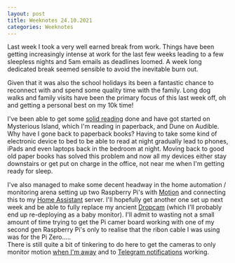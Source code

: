 ```yaml
---
layout: post
title: Weeknotes 24.10.2021
categories: Weeknotes
---
```


Last week I took a very well earned break from work. Things have been getting increasingly intense at work for the last few weeks leading to a few sleepless nights and 5am emails as deadlines loomed. A week long dedicated break seemed sensible to avoid the inevitable burn out. 

Given that it was also the school holidays its been a fantastic chance to reconnect with and spend some quality time with the family. Long dog walks and family visits have been the primary focus of this last week off, oh and getting a personal best on my 10k time! 

I've been able to get some [solid reading](https://github.com/users/jeeves2001/projects/4) done and have got started on Mysterious Island, which I'm reading in paperback, and Dune on Audible. Why have I gone back to paperback books? Having to take some kind of electronic device to bed to be able to read at night gradually lead to phones, iPads and even laptops back in the bedroom at night. Moving back to good old paper books has solved this problem and now all my devices either stay downstairs or get put on charge in the office, not near me when I'm getting ready for sleep. 

I've also managed to make some decent headway in the home automation / monitoring arena setting up two Raspberry Pi's with [Motion](https://github.com/ccrisan/motioneye/wiki) and connecting this to my [Home Assistant](https://www.home-assistant.io/) server. I'll hopefully get another one set up next week and be able to fully replace my ancient [Dropcam](https://en.wikipedia.org/wiki/Dropcam) (which I'll probably end up re-deploying as a baby monitor). I'll admit to wasting not a small amount of time trying to get the Pi camer board working with one of my second gen Raspberry Pi's only to realise that the ribon cable I was using was for the Pi Zero.....   
There is still quite a bit of tinkering to do here to get the cameras to only monitor motion [when I'm away](https://github.com/jeeves2001/Projects-Public/issues/35) and to [Telegram notifications](https://github.com/jeeves2001/Projects-Public/issues/35) working. 

